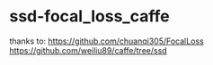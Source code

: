 # ssd-focal_loss_caffe
thanks to: https://github.com/chuanqi305/FocalLoss
https://github.com/weiliu89/caffe/tree/ssd
